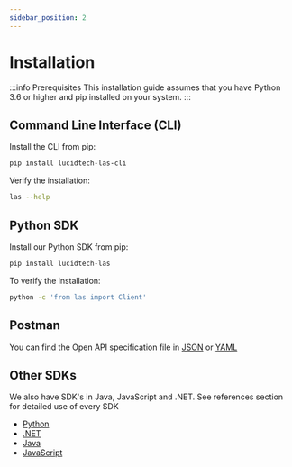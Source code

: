 ```yaml
---
sidebar_position: 2
---
```


# Installation
:::info Prerequisites
This installation guide assumes that you have Python 3.6 or higher and pip installed on your system.
:::

## Command Line Interface \(CLI\)
Install the CLI from pip:

```bash
pip install lucidtech-las-cli
```

Verify the installation:

```bash
las --help
```

## Python SDK
Install our Python SDK from pip:

```bash
pip install lucidtech-las
```

To verify the installation:

```bash
python -c 'from las import Client'
```

## Postman

You can find the Open API specification file in [JSON](pathname:///oas.json) or [YAML](pathname:///oas.yaml)

## Other SDKs

We also have SDK's in Java, JavaScript and .NET. See references section for detailed use of every SDK

- [Python](/reference/python)
- [.NET](/reference/sdks/dotnet)
- [Java](/reference/sdks/java)
- [JavaScript](/reference/sdks/js)
